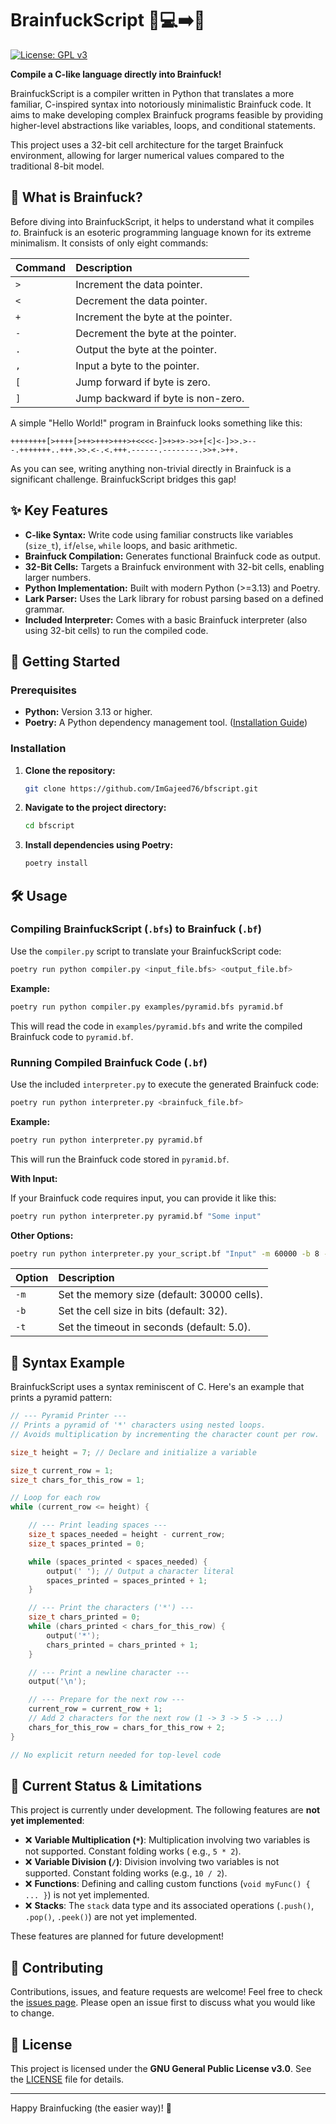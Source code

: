 # BrainfuckScript 🧠💻➡️🤯

[![License: GPL v3](https://img.shields.io/badge/License-GPLv3-blue.svg)](https://www.gnu.org/licenses/gpl-3.0)

**Compile a C-like language directly into Brainfuck!**

BrainfuckScript is a compiler written in Python that translates a more familiar, C-inspired syntax into notoriously
minimalistic Brainfuck code. It aims to make developing complex Brainfuck programs feasible by providing higher-level
abstractions like variables, loops, and conditional statements.

This project uses a 32-bit cell architecture for the target Brainfuck environment, allowing for larger numerical values
compared to the traditional 8-bit model.

## 🤔 What is Brainfuck?

Before diving into BrainfuckScript, it helps to understand what it compiles *to*. Brainfuck is an esoteric programming
language known for its extreme minimalism. It consists of only eight commands:

| Command | Description                        |
|:--------|:-----------------------------------|
| `>`     | Increment the data pointer.        |
| `<`     | Decrement the data pointer.        |
| `+`     | Increment the byte at the pointer. |
| `-`     | Decrement the byte at the pointer. |
| `.`     | Output the byte at the pointer.    |
| `,`     | Input a byte to the pointer.       |
| `[`     | Jump forward if byte is zero.      |
| `]`     | Jump backward if byte is non-zero. |

A simple "Hello World!" program in Brainfuck looks something like this:

```bf
++++++++[>++++[>++>+++>+++>+<<<<-]>+>+>->>+[<]<-]>>.>---.+++++++..+++.>>.<-.<.+++.------.--------.>>+.>++.
```

As you can see, writing anything non-trivial directly in Brainfuck is a significant challenge. BrainfuckScript bridges
this gap!

## ✨ Key Features

* **C-like Syntax:** Write code using familiar constructs like variables (`size_t`), `if`/`else`, `while` loops, and
  basic arithmetic.
* **Brainfuck Compilation:** Generates functional Brainfuck code as output.
* **32-Bit Cells:** Targets a Brainfuck environment with 32-bit cells, enabling larger numbers.
* **Python Implementation:** Built with modern Python (>=3.13) and Poetry.
* **Lark Parser:** Uses the Lark library for robust parsing based on a defined grammar.
* **Included Interpreter:** Comes with a basic Brainfuck interpreter (also using 32-bit cells) to run the compiled code.

## 🚀 Getting Started

### Prerequisites

* **Python:** Version 3.13 or higher.
* **Poetry:** A Python dependency management tool. ([Installation Guide](https://python-poetry.org/docs/#installation))

### Installation

1. **Clone the repository:**
   ```bash
   git clone https://github.com/ImGajeed76/bfscript.git
   ```
2. **Navigate to the project directory:**
   ```bash
   cd bfscript
   ```
3. **Install dependencies using Poetry:**
   ```bash
   poetry install
   ```

## 🛠️ Usage

### Compiling BrainfuckScript (`.bfs`) to Brainfuck (`.bf`)

Use the `compiler.py` script to translate your BrainfuckScript code:

```bash
poetry run python compiler.py <input_file.bfs> <output_file.bf>
```

**Example:**

```bash
poetry run python compiler.py examples/pyramid.bfs pyramid.bf
```

This will read the code in `examples/pyramid.bfs` and write the compiled Brainfuck code to `pyramid.bf`.

### Running Compiled Brainfuck Code (`.bf`)

Use the included `interpreter.py` to execute the generated Brainfuck code:

```bash
poetry run python interpreter.py <brainfuck_file.bf>
```

**Example:**

```bash
poetry run python interpreter.py pyramid.bf
```

This will run the Brainfuck code stored in `pyramid.bf`.

**With Input:**

If your Brainfuck code requires input, you can provide it like this:

```bash
poetry run python interpreter.py pyramid.bf "Some input"
```

**Other Options:**

```bash
poetry run python interpreter.py your_script.bf "Input" -m 60000 -b 8 -t 10.0
```

| Option | Description                                 |
|:-------|:--------------------------------------------|
| `-m`   | Set the memory size (default: 30000 cells). |
| `-b`   | Set the cell size in bits (default: 32).    |
| `-t`   | Set the timeout in seconds (default: 5.0).  |

## 📝 Syntax Example

BrainfuckScript uses a syntax reminiscent of C. Here's an example that prints a pyramid pattern:

```c
// --- Pyramid Printer ---
// Prints a pyramid of '*' characters using nested loops.
// Avoids multiplication by incrementing the character count per row.

size_t height = 7; // Declare and initialize a variable

size_t current_row = 1;
size_t chars_for_this_row = 1;

// Loop for each row
while (current_row <= height) {

    // --- Print leading spaces ---
    size_t spaces_needed = height - current_row;
    size_t spaces_printed = 0;

    while (spaces_printed < spaces_needed) {
        output(' '); // Output a character literal
        spaces_printed = spaces_printed + 1;
    }

    // --- Print the characters ('*') ---
    size_t chars_printed = 0;
    while (chars_printed < chars_for_this_row) {
        output('*');
        chars_printed = chars_printed + 1;
    }

    // --- Print a newline character ---
    output('\n');

    // --- Prepare for the next row ---
    current_row = current_row + 1;
    // Add 2 characters for the next row (1 -> 3 -> 5 -> ...)
    chars_for_this_row = chars_for_this_row + 2;
}

// No explicit return needed for top-level code
```

## 🚧 Current Status & Limitations

This project is currently under development. The following features are **not yet implemented**:

* ❌ **Variable Multiplication (`*`)**: Multiplication involving two variables is not supported. Constant folding works (
  e.g., `5 * 2`).
* ❌ **Variable Division (`/`)**: Division involving two variables is not supported. Constant folding works (e.g.,
  `10 / 2`).
* ❌ **Functions**: Defining and calling custom functions (`void myFunc() { ... }`) is not yet implemented.
* ❌ **Stacks**: The `stack` data type and its associated operations (`.push()`, `.pop()`, `.peek()`) are not yet
  implemented.

These features are planned for future development!

## 🤝 Contributing

Contributions, issues, and feature requests are welcome! Feel free to check
the [issues page](https://github.com/ImGajeed76/bfscript/issues). Please open an issue first to discuss what you would
like to change.

## 📜 License

This project is licensed under the **GNU General Public License v3.0**. See the [LICENSE](LICENSE) file for details.

---

Happy Brainfucking (the easier way)! 🎉